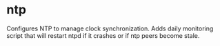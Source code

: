 ntp
========

Configures NTP to manage clock synchronization. Adds daily monitoring script that will restart ntpd if it crashes or if ntp peers become stale.
